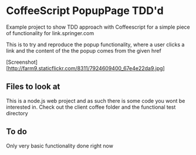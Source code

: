 # CoffeeScript PopupPage TDD'd

Example project to show TDD approach with Coffeescript for a simple piece of functionality for link.springer.com

This is to try and reproduce the popup functionality, where a user clicks a link and the content of the the popup comes from the given href

[Screenshot][http://farm9.staticflickr.com/8311/7924609400_67e4e22da9.jpg]

## Files to look at 

This is a node.js web project and as such there is some code you wont be interested in. Check out the client coffee folder and the functional test directory

## To do

Only very basic functionality done right now